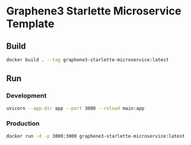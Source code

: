 # Graphene3 Starlette Microservice Template

## Build

```bash
docker build . --tag graphene3-starlette-microservice:latest
```

## Run

### Development

```bash
uvicorn --app-dir app --port 3000 --reload main:app
```

### Production

```bash
docker run -d -p 3000:3000 graphene3-starlette-microservice:latest
```